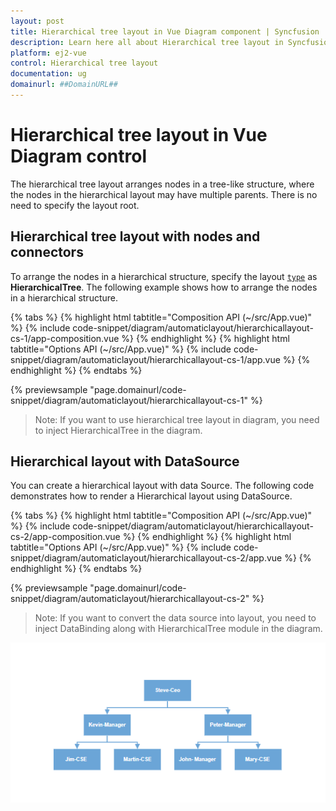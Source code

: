 ```yaml
---
layout: post
title: Hierarchical tree layout in Vue Diagram component | Syncfusion
description: Learn here all about Hierarchical tree layout in Syncfusion Vue Diagram component of Syncfusion Essential JS 2 and more.
platform: ej2-vue
control: Hierarchical tree layout 
documentation: ug
domainurl: ##DomainURL##
---
```


# Hierarchical tree layout in Vue Diagram control

The hierarchical tree layout arranges nodes in a tree-like structure, where the nodes in the hierarchical layout may have multiple parents. There is no need to specify the layout root.

## Hierarchical tree layout with nodes and connectors

To arrange the nodes in a hierarchical structure, specify the layout [`type`](https://ej2.syncfusion.com/vue/documentation/api/diagram/layout/#type) as **HierarchicalTree**. The following example shows how to arrange the nodes in a hierarchical structure.

{% tabs %}
{% highlight html tabtitle="Composition API (~/src/App.vue)" %}
{% include code-snippet/diagram/automaticlayout/hierarchicallayout-cs-1/app-composition.vue %}
{% endhighlight %}
{% highlight html tabtitle="Options API (~/src/App.vue)" %}
{% include code-snippet/diagram/automaticlayout/hierarchicallayout-cs-1/app.vue %}
{% endhighlight %}
{% endtabs %}
        
{% previewsample "page.domainurl/code-snippet/diagram/automaticlayout/hierarchicallayout-cs-1" %}

>Note: If you want to use hierarchical tree layout in diagram, you need to inject HierarchicalTree in the diagram.

## Hierarchical layout with DataSource

You can create a hierarchical layout with data Source. The following code demonstrates how to render a Hierarchical layout using DataSource.

{% tabs %}
{% highlight html tabtitle="Composition API (~/src/App.vue)" %}
{% include code-snippet/diagram/automaticlayout/hierarchicallayout-cs-2/app-composition.vue %}
{% endhighlight %}
{% highlight html tabtitle="Options API (~/src/App.vue)" %}
{% include code-snippet/diagram/automaticlayout/hierarchicallayout-cs-2/app.vue %}
{% endhighlight %}
{% endtabs %}
        
{% previewsample "page.domainurl/code-snippet/diagram/automaticlayout/hierarchicallayout-cs-2" %}

>Note: If you want to convert the data source into layout, you need to inject DataBinding along with HierarchicalTree module in the diagram.

![Hierarchical tree](images/hierarchicalTree.png)
